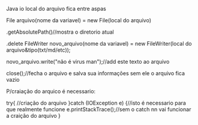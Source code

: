 Java io
local do arquivo fica entre aspas 

File arquivo(nome da variavel) = new File(local do arquivo) 

.getAbsolutePath()//mostra o diretorio atual

.delete 
FileWriter novo_arquivo(nome da variavel) = new FileWriter(local do arquivo&tipo(txt/md/etc));

novo_arquivo.write("não é virus man");//add este texto ao arquivo

close();//fecha o arquivo e salva sua informações sem ele o arquivo fica vazio

P/craiação do arquico é necessario:

try{ //criação do arquivo
}catch (IOException e) {//isto é necessario para que realmente funcione
            e.printStackTrace();//sem o catch nn vai funcionar a craição do arquivo
        }
